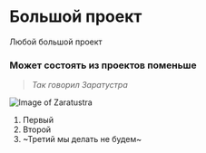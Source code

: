 # Большой проект

Любой большой проект 

### Может состоять из проектов поменьше

> *Так говорил Заратустра*

![Image of Zaratustra](https://i.ytimg.com/vi/tayf_aSHWEw/maxresdefault.jpg)


1. Первый
2. Второй
3. ~Третий мы делать не будем~
